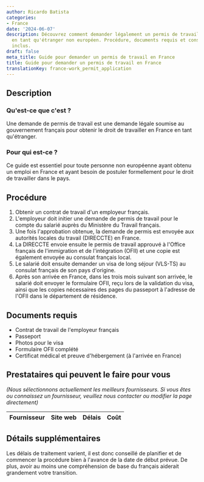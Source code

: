 ```yaml
---
author: Ricardo Batista
categories:
- France
date: '2024-06-07'
description: Découvrez comment demander légalement un permis de travail en France
  en tant qu'étranger non européen. Procédure, documents requis et conseils utiles
  inclus.
draft: false
meta_title: Guide pour demander un permis de travail en France
title: Guide pour demander un permis de travail en France
translationKey: france-work_permit_application
---
```


## Description
### Qu'est-ce que c'est ?
Une demande de permis de travail est une demande légale soumise au gouvernement français pour obtenir le droit de travailler en France en tant qu'étranger.

### Pour qui est-ce ?
Ce guide est essentiel pour toute personne non européenne ayant obtenu un emploi en France et ayant besoin de postuler formellement pour le droit de travailler dans le pays.

## Procédure
1. Obtenir un contrat de travail d'un employeur français.
2. L'employeur doit initier une demande de permis de travail pour le compte du salarié auprès du Ministère du Travail français.
3. Une fois l'approbation obtenue, la demande de permis est envoyée aux autorités locales du travail (DIRECCTE) en France.
4. La DIRECCTE envoie ensuite le permis de travail approuvé à l'Office français de l'immigration et de l'intégration (OFII) et une copie est également envoyée au consulat français local.
5. Le salarié doit ensuite demander un visa de long séjour (VLS-TS) au consulat français de son pays d'origine.
6. Après son arrivée en France, dans les trois mois suivant son arrivée, le salarié doit envoyer le formulaire OFII, reçu lors de la validation du visa, ainsi que les copies nécessaires des pages du passeport à l'adresse de l'OFII dans le département de résidence.

## Documents requis
- Contrat de travail de l'employeur français
- Passeport
- Photos pour le visa
- Formulaire OFII complété
- Certificat médical et preuve d'hébergement (à l'arrivée en France)

## Prestataires qui peuvent le faire pour vous

_(Nous sélectionnons actuellement les meilleurs fournisseurs. Si vous êtes ou connaissez un fournisseur, veuillez nous contacter ou modifier la page directement)_

| Fournisseur     |     Site web    |     Délais       |       Coût       |
| --------------- | --------------- |  :-------------: | :-------------: |

## Détails supplémentaires
Les délais de traitement varient, il est donc conseillé de planifier et de commencer la procédure bien à l'avance de la date de début prévue. De plus, avoir au moins une compréhension de base du français aiderait grandement votre transition.